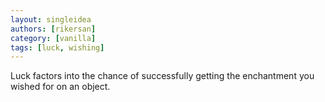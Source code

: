 ```yaml
---
layout: singleidea
authors: [rikersan]
category: [vanilla]
tags: [luck, wishing]
---
```

Luck factors into the chance of successfully getting the enchantment you wished for on an object.
